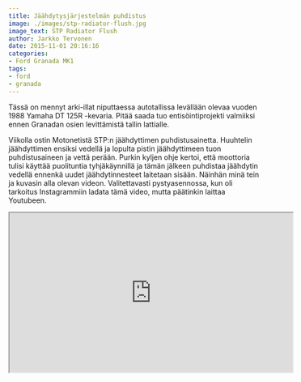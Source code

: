 ```yaml
---
title: Jäähdytysjärjestelmän puhdistus
image: ./images/stp-radiator-flush.jpg
image_text: STP Radiator Flush
author: Jarkko Tervonen
date: 2015-11-01 20:16:16
categories:
- Ford Granada MK1
tags:
- ford
- granada
---
```

Tässä on mennyt arki-illat niputtaessa autotallissa levällään olevaa vuoden 1988 Yamaha DT 125R -kevaria. Pitää saada tuo entisöintiprojekti valmiiksi ennen Granadan osien levittämistä tallin lattialle.

Viikolla ostin Motonetistä STP:n jäähdyttimen puhdistusainetta. Huuhtelin jäähdyttimen ensiksi vedellä ja lopulta pistin jäähdyttimeen tuon puhdistusaineen ja vettä perään. Purkin kyljen ohje kertoi, että moottoria tulisi käyttää puolituntia tyhjäkäynnillä ja tämän jälkeen puhdistaa jäähdytin vedellä ennenkä uudet jäähdytinnesteet laitetaan sisään. Näinhän minä tein ja kuvasin alla olevan videon. Valitettavasti pystyasennossa, kun oli tarkoitus Instagrammiin ladata tämä video, mutta päätinkin laittaa Youtubeen.

<iframe src="https://www.youtube.com/embed/aSF9RAv3iIA?ecver=1" width="560" height="315"></iframe>
